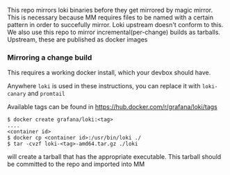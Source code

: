 This repo mirrors loki binaries before they get mirrored by magic
mirror. This is necessary because MM requires files to be named with a
certain pattern in order to succefully mirror. Loki upstream doesn't
conform to this. We also use this repo to mirror
incremental(per-change) builds as tarballs. Upstream, these are
published as docker images

### Mirroring a change build

This requires a working docker install, which your devbox should have.

Anywhere `loki` is used in these instructions, you can replace it with `loki-canary` and `promtail`

Available tags can be found in https://hub.docker.com/r/grafana/loki/tags

```
$ docker create grafana/loki:<tag>
....
<container id>
$ docker cp <container id>:/usr/bin/loki ./
$ tar -cvzf loki-<tag>-amd64.tar.gz ./loki
```

will create a tarball that has the appropriate executable. This
tarball should be committed to the repo and imported into MM
